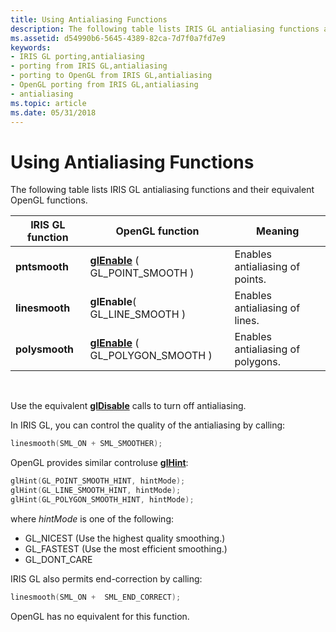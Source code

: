 ```yaml
---
title: Using Antialiasing Functions
description: The following table lists IRIS GL antialiasing functions and their equivalent OpenGL functions.
ms.assetid: d54990b6-5645-4389-82ca-7d7f0a7fd7e9
keywords:
- IRIS GL porting,antialiasing
- porting from IRIS GL,antialiasing
- porting to OpenGL from IRIS GL,antialiasing
- OpenGL porting from IRIS GL,antialiasing
- antialiasing
ms.topic: article
ms.date: 05/31/2018
---
```


# Using Antialiasing Functions

The following table lists IRIS GL antialiasing functions and their equivalent OpenGL functions.



| IRIS GL function | OpenGL function                                      | Meaning                           |
|------------------|------------------------------------------------------|-----------------------------------|
| **pntsmooth**    | [**glEnable**](glenable.md) ( GL\_POINT\_SMOOTH )   | Enables antialiasing of points.   |
| **linesmooth**   | **glEnable**( GL\_LINE\_SMOOTH )                     | Enables antialiasing of lines.    |
| **polysmooth**   | [**glEnable**](glenable.md) ( GL\_POLYGON\_SMOOTH ) | Enables antialiasing of polygons. |



 

Use the equivalent [**glDisable**](gldisable.md) calls to turn off antialiasing.

In IRIS GL, you can control the quality of the antialiasing by calling:


```C++
linesmooth(SML_ON + SML_SMOOTHER);
```



OpenGL provides similar controluse [**glHint**](glhint.md):


```C++
glHint(GL_POINT_SMOOTH_HINT, hintMode); 
glHint(GL_LINE_SMOOTH_HINT, hintMode); 
glHint(GL_POLYGON_SMOOTH_HINT, hintMode);
```



where *hintMode* is one of the following:

-   GL\_NICEST (Use the highest quality smoothing.)
-   GL\_FASTEST (Use the most efficient smoothing.)
-   GL\_DONT\_CARE

IRIS GL also permits end-correction by calling:


```C++
linesmooth(SML_ON +  SML_END_CORRECT);
```



OpenGL has no equivalent for this function.

 

 




